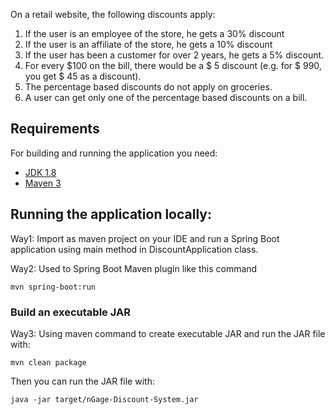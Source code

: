 On a retail website, the following discounts apply:
1. If the user is an employee of the store, he gets a 30% discount
2. If the user is an affiliate of the store, he gets a 10% discount
3. If the user has been a customer for over 2 years, he gets a 5% discount.
4. For every $100 on the bill, there would be a $ 5 discount (e.g. for $ 990, you get $ 45
as a discount).
5. The percentage based discounts do not apply on groceries.
6. A user can get only one of the percentage based discounts on a bill.



## Requirements

For building and running the application you need:

- [JDK 1.8](http://www.oracle.com/technetwork/java/javase/downloads/jdk8-downloads-2133151.html)
- [Maven 3](https://maven.apache.org)

## Running the application locally:

Way1: Import as maven project on your IDE and run a Spring Boot application using main method in DiscountApplication class.

Way2: Used to Spring Boot Maven plugin like this command 

```shell
mvn spring-boot:run
```

### Build an executable JAR
Way3: Using maven command to create executable JAR and run the JAR file with:

```
mvn clean package
```
Then you can run the JAR file with:
```
java -jar target/nGage-Discount-System.jar
```	   
	   
	   





